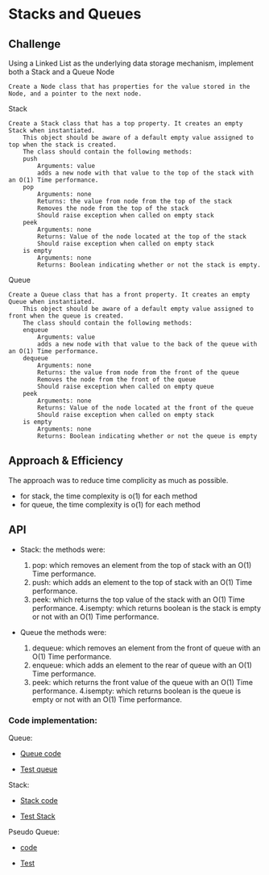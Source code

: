 # Stacks and Queues
<!-- Short summary or background information -->

## Challenge
Using a Linked List as the underlying data storage mechanism, implement both a Stack and a Queue
Node

    Create a Node class that has properties for the value stored in the Node, and a pointer to the next node.

Stack

    Create a Stack class that has a top property. It creates an empty Stack when instantiated.
        This object should be aware of a default empty value assigned to top when the stack is created.
        The class should contain the following methods:
        push
            Arguments: value
            adds a new node with that value to the top of the stack with an O(1) Time performance.
        pop
            Arguments: none
            Returns: the value from node from the top of the stack
            Removes the node from the top of the stack
            Should raise exception when called on empty stack
        peek
            Arguments: none
            Returns: Value of the node located at the top of the stack
            Should raise exception when called on empty stack
        is empty
            Arguments: none
            Returns: Boolean indicating whether or not the stack is empty.

Queue

    Create a Queue class that has a front property. It creates an empty Queue when instantiated.
        This object should be aware of a default empty value assigned to front when the queue is created.
        The class should contain the following methods:
        enqueue
            Arguments: value
            adds a new node with that value to the back of the queue with an O(1) Time performance.
        dequeue
            Arguments: none
            Returns: the value from node from the front of the queue
            Removes the node from the front of the queue
            Should raise exception when called on empty queue
        peek
            Arguments: none
            Returns: Value of the node located at the front of the queue
            Should raise exception when called on empty stack
        is empty
            Arguments: none
            Returns: Boolean indicating whether or not the queue is empty


## Approach & Efficiency

The approach was to reduce time complicity as much as possible.
 
- for stack, the time complexity is o(1) for each method
- for queue, the time complexity is o(1) for each method


## API
<!-- Description of each method publicly available to your Stack and Queue-->
- Stack:
    the methods were:
    1. pop: which removes an element from the top of stack with an O(1) Time performance.
    2. push: which adds an element to the top of stack with an O(1) Time performance.
    3. peek: which returns the top value of the stack with an O(1) Time performance.
    4.isempty: which returns boolean is the stack is empty or not with an O(1) Time performance.

- Queue
    the methods were:
    1. dequeue: which removes an element from the front of queue with an O(1) Time performance.
    2. enqueue: which adds an element to the rear of queue with an O(1) Time performance.
    3. peek: which returns the front value of the queue with an O(1) Time performance.
    4.isempty: which returns boolean is the queue is empty or not with an O(1) Time performance.

### Code implementation:

Queue: 

- [Queue code](/code401/stack-and-queue/stack_and_queue/queue.py)

- [Test queue](/code401/stack-and-queue/tests/test_queue.py)

Stack:

- [Stack code](/code401/stack-and-queue/stack_and_queue/stack.py)

- [Test Stack](/code401/stack-and-queue/tests/test_stack.py)

Pseudo Queue:

- [code](/code401/stack-and-queue/stack_and_queue/pseudo_queue.py)

- [Test](/code401/stack-and-queue/tests/test_pseudo_queue.py)
